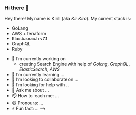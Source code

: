 ### Hi there 👋

Hey there! My name is Kirill (aka _Kir_ _Kira_). My current stack is:
* GoLang
* AWS + terraform 
* Elasticsearch v7.1
* GraphQL
* Ruby

- 🔭 I’m currently working on
  - creating Search Engine with help of _Golang_, _GraphQL_, _ElasticSearch_, _AWS_
- 🌱 I’m currently learning ...
- 👯 I’m looking to collaborate on ...
- 🤔 I’m looking for help with ...
- 💬 Ask me about ...
- 📫 How to reach me: ...
- 😄 Pronouns: ...
- ⚡ Fun fact: ...
-->
